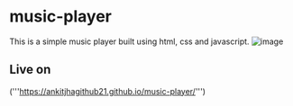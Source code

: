 # music-player
This is a simple music player built using html, css and javascript.
![image](https://github.com/ankitjhagithub21/Hacktoberfest23/assets/91364014/61e87a2e-9d3e-4dfe-9d15-61e122acfdc9)


## Live on
('''https://ankitjhagithub21.github.io/music-player/''')
